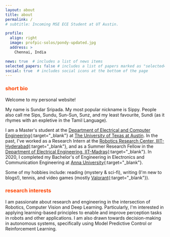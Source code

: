 ```yaml
---
layout: about
title: about
permalink: /
# subtitle: Incoming MSE ECE Student at UT Austin.

profile:
  align: right
  image: profpic-solos/pondy-updated.jpg
  address: >
    Chennai, India

news: true  # includes a list of news items
selected_papers: false # includes a list of papers marked as "selected={true}"
social: true  # includes social icons at the bottom of the page
---
```


### <span style="color:#ff4703">short bio</span>

Welcome to my personal website!

My name is Sundar Sripada. My most popular nickname is Sippy. People also call me Sips, Sundu, Sun-Sun, Sunz, and my least favourite, Sundi (as it rhymes with an expletive in the Tamil Language). 

I am a Master's student at the [Department of Electrical and Computer Engineering](https://www.ece.utexas.edu/){:target="_blank"} at [The University of Texas at Austin](https://www.utexas.edu/). In the past, I've worked as a Research Intern at the [Robotics Research Center, IIIT-Hyderabad](https://robotics.iiit.ac.in/){:target="_blank"}, and as a Summer Research Fellow in the [Department of Electrical Engineering, IIT-Madras](https://www.ee.iitm.ac.in/){:target="_blank"}. In 2020, I completed my Bachelor's of Engineering in Electronics and Communication Engineering at [Anna University](https://www.annauniv.edu/){:target="_blank"}. 

Some of my hobbies include: reading (mystery & sci-fi), writing (I'm new to blogs!), tennis, and video games (mostly [Valorant](https://playvalorant.com/en-us/){:target="_blank"}).

### <span style="color:#ff4703">research interests</span>

I am passionate about research and engineering in the intersection of Robotics, Computer Vision and Deep Learning. Particularly, I'm interested in applying learning-based principles to enable and improve perception tasks in robots and other applications. I am also drawn towards decision-making in autonomous systems, specifically using Model Predictive Control or Reinforcement Learning. 

<!-- Write your biography here. Tell the world about yourself. Link to your favorite [subreddit](http://reddit.com). You can put a picture in, too. The code is already in, just name your picture `prof_pic.jpg` and put it in the `img/` folder.

Put your address / P.O. box / other info right below your picture. You can also disable any these elements by editing `profile` property of the YAML header of your `_pages/about.md`. Edit `_bibliography/papers.bib` and Jekyll will render your [publications page](/al-folio/publications/) automatically.

Link to your social media connections, too. This theme is set up to use [Font Awesome icons](http://fortawesome.github.io/Font-Awesome/) and [Academicons](https://jpswalsh.github.io/academicons/), like the ones below. Add your Facebook, Twitter, LinkedIn, Google Scholar, or just disable all of them. -->
